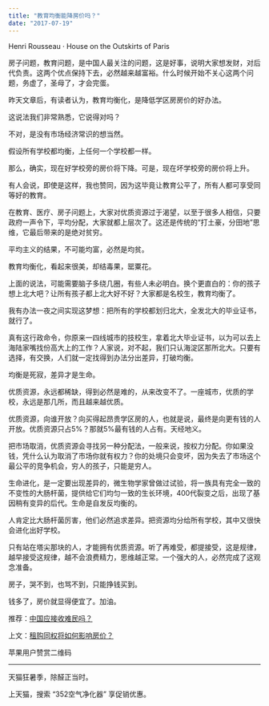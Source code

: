 ```yaml
---
title: "教育均衡能降房价吗？"
date: "2017-07-19"
---
```


Henri Rousseau · House on the Outskirts of Paris

房子问题，教育问题，是中国人最关注的问题，这是好事，说明大家想发财，对后代负责。这两个优点保持下去，必然越来越富裕。什么时候开始不关心这两个问题，务虚了，圣母了，才会完蛋。

昨天文章后，有读者认为，教育均衡化，是降低学区房房价的好办法。

这说法我们非常熟悉，它说得对吗？

不对，是没有市场经济常识的想当然。

假设所有学校都均衡，上任何一个学校都一样。

那么，确实，现在好学校旁的房价将下降。可是，现在坏学校旁的房价将上升。

有人会说，即使是这样，我也赞同，因为这毕竟让教育公平了，所有人都可享受同等好的教育。

在教育、医疗、房子问题上，大家对优质资源过于渴望，以至于很多人相信，只要政府一声令下，平均分配，大家就都上层次了。这还是传统的“打土豪，分田地”思维，它最后带来的是绝对贫穷。

平均主义的结果，不可能均富，必然是均贫。

教育均衡化，看起来很美，却结毒果，罂粟花。  

上面的说法，可能需要脑子多绕几圈，有些人未必明白。换个更直白的：你的孩子想上北大吧？让所有孩子都上北大好不好？大家都是名校生，教育均衡了。

我有办法一夜之间实现这梦想：把所有的学校都划归北大，全发北大的毕业证书，就行了。

真有这行政命令，你原来一四线城市的技校生，拿着北大毕业证书，以为可以去上海陆家嘴找份高大上的工作？人家说，对不起，我们只认海淀区那所北大。只要有选择，有交换，人们就一定找得到办法分出差异，打破均衡。

均衡是死寂，差异才是生命。

优质资源，永远都稀缺，得到必然是难的，从来改变不了。一座城市，优质的学校，永远是那几所，而且越来越优质。

优质资源，向谁开放？向买得起昂贵学区房的人，也就是说，最终是向更有钱的人开放。优质资源只占5%？那就5%最有钱的人占有。天经地义。

把市场取消，优质资源会寻找另一种分配法，一般来说，按权力分配。你如果没钱，凭什么认为取消了市场你就有权力？你的处境只会变坏，因为失去了市场这个最公平的竞争机会，穷人的孩子，只能是穷人。

生命进化，是一定要出现差异的，微生物学家曾做过试验，将一族具有完全一致的不变性的大肠杆菌，提供给它们均匀一致的生长环境，400代裂变之后，出现了基因稍有变异的后代。生命是自发反均衡的。

人肯定比大肠杆菌厉害，他们必然追求差异。把资源均分给所有学校，其中又很快会进化出好学校。

只有站在塔尖那块的人，才能拥有优质资源。听了再难受，都提接受，这是规律，越早接受这规律，越不会浪费精力，思维越正常。一个强大的人，必然完成了这观念准备。

房子，哭不到，也骂不到，只能挣钱买到。

钱多了，房价就显得便宜了。加油。

推荐：[中国应接收难民吗？](http://mp.weixin.qq.com/s?__biz=MjM5NDU0Mjk2MQ==&mid=2651623197&idx=1&sn=0bd934177b5956bb7655005a3fa3c854&chksm=bd7e0b038a0982154b622388a99c71a77ea713763341d26e1d580d36a2ae2ecd8c8ed42b3595&scene=21#wechat_redirect)

上文：[租购同权将如何影响房价？](http://mp.weixin.qq.com/s?__biz=MjM5NDU0Mjk2MQ==&mid=2651623273&idx=1&sn=71f250b61be0a064b74c7ca5196bed14&chksm=bd7e0b778a0982618f35bd4a04cce90ea696109e89792a0a3c551f425ead7bd080f70d3b9732&scene=21#wechat_redirect)

苹果用户赞赏二维码

* * *

天猫狂暑季，除醛正当时。

上天猫，搜索 “352空气净化器” 享促销优惠。
